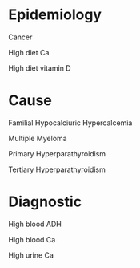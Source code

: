 
# Epidemiology

Cancer

High diet Ca

High diet vitamin D

# Cause

Familial Hypocalciuric Hypercalcemia

Multiple Myeloma

Primary Hyperparathyroidism

Tertiary Hyperparathyroidism

# Diagnostic

High blood ADH

High blood Ca

High urine Ca
